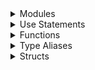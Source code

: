 <details>
    <summary>Modules</summary>

# What is module in Rust and how do you define one?

* **Organizational Units:** Modules logically group related code (functions, structs, enums, traits, constants, and even other modules) enhancing readability, maintainability, and reusability.
* **Namespaces:** Modules prevent naming conflicts, allowing the use of identical identifiers in different parts of your project.
* **Privacy Control:** Items within a module are private by default. The `pub` keyword designates items (or parts of items) as publicly accessible.
* **Hierarchical Structures:** Modules can nest arbitrarily, enabling the creation of complex project structures.

**Defining Modules: Syntax**

```rust
mod module_name {
    // Optional inner attributes (e.g., #[cfg(test)], #[doc = "Description"])
    // Module items:
    pub fn my_function() { ... } 
    pub struct MyStruct { ... } 
    mod nested_module { ... } 
    // ... other items
}
```

**Key Points:**

* **`mod` keyword:** Declares a module.
* **Visibility:** Items are private unless marked with `pub`.
* **File/Directory Mapping:**  Module content resides in `module_name.rs` or a directory named `module_name/` with a `mod.rs` file.
* **`unsafe` (optional):**  Use before `mod` for modules containing `unsafe` blocks. 

**Example:**

```rust
mod restaurant { 
    pub struct Order { ... }
    fn take_order() { ... }

    mod kitchen { 
        fn prepare_food() { ... } 
    }
}
```

# How do modules interact with types in Rust?

* **Shared Namespace:** Modules and types reside in the same namespace. This means:
    * **Uniqueness:** You cannot define a type (struct, enum, trait)  and a module with the same name within the same scope.
    * **Organization:** Modules can contain type definitions, organizing related types together and providing a namespace.
* **Visibility Control:** The `pub` keyword controls whether types defined within a module are accessible from outside:
    * **Private by default:**  Types within a module are private unless explicitly marked with `pub`.
    * **Public types:** Types marked with `pub` can be used elsewhere in your crate or by external crates if your module is also `pub`.
* **Type Paths:**  To reference types across modules, use a path-like syntax:
    ```rust
    use my_module::my_struct::MyType; 
    ```

**Example:**

```rust
mod inventory {
    pub struct Item {
        name: String,
        quantity: u32,
    }
}

fn main() {
    let item = inventory::Item {
        name: "Widget".to_string(),
        quantity: 5,
    };
}
```


# Can you use the `unsafe` keyword before the `mod` keyword in Rust?

* **Technically yes, but practically no:** While the syntax `unsafe mod ...` is allowed, Rust's compiler will reject it as semantically invalid.
* **Purpose:** This unusual allowance exists mainly for macros. Macros can process code before the compiler's usual checks, potentially using the `unsafe mod` syntax for transformations.
* **Normal usage:** In regular Rust code, you would never directly write `unsafe mod`. Instead, you use `unsafe` blocks **within** modules or `unsafe` implementations of traits (`unsafe impl`).

Absolutely! Here's the revised version incorporating your notes:

# How does Rust locate module files?

Rust uses a predictable convention to map module structure to the file system:

* **File-based modules:**
    * The module name directly corresponds to the filename (minus the `.rs`extension).
    * **Example:** the module `crate::util::config` would reside in the file `util/config.rs`.

* **Directory-based modules:**
    * A directory named after the module contains a file named `mod.rs`.
    * **Example:** the module `crate::util` could have its contents in `util/mod.rs`.

* **Key points:**
    * You cannot mix file-based and directory-based modules for the same module name.
    * Rust favors file-based modules for a cleaner structure, especially since Rust 2018 edition.

**Additional Notes:**

* The `crate::` portion indicates the module starts at your project's root. 
* Nested modules reflect their hierarchy in the directory structure. For example, `crate::util::config` would be within the `util` directory. 


Here's a more comprehensive version of the flashcard, explaining the `path` attribute's purpose and adding helpful context:

# Why use the `path` attribute on Rust modules?

* **Overriding default loading:**  The `path` attribute lets you specify an alternative file path for a module's content, deviating from Rust's standard file/directory mapping.
* **Common use cases:**
    * **Legacy code:** Integrating code with structures not matching Rust's conventions.
    * **Generated code:**  Accommodating files produced by build tools or code generators.
    * **Refactoring:**  Temporarily handling module location changes during code reorganization. 
* **Example:**
   ```rust
   #[path = "../other_location/my_module.rs"]
   mod my_module;
   ```

**Important Notes:**

* **Generally discouraged:**  Prefer adhering to Rust's module file conventions for maintainability and to avoid surprises.
* **Potential for breakages:**  Changes to file locations can make code using the `path` attribute brittle.

# How does the `path` attribute behave within inline modules in Rust?

The `path` attribute's behavior for inline modules depends on the type of the file where it's used:

* **Within `mod.rs` files:**
    * Paths are interpreted relative to the directory containing the `mod.rs` file.

* **Within non-`mod.rs` files (regular Rust files):**
   * Paths are interpreted relative to a directory named after the containing file. This means that if you use `path` in `my_module.rs`, Rust would look for the file within a `my_module` directory next to `my_module.rs`.

**Example:**

```rust
// Inside src/data.rs
#[path = "item.rs"] // Look for 'item.rs' next to 'data.rs'
mod item;       

// Inside src/data/mod.rs
#[path = "../models/order.rs"] // Look for 'order.rs' one directory above 
mod models;  
```

**Note:** Inline modules are generally discouraged in modern Rust due to potential ambiguity, as module boundaries become less clear. 


Absolutely! Here's a refined version of your flashcard, incorporating additional clarity and key points:

# How do Rust modules control code organization and visibility?

* **Organization:**
    * Modules group related code (functions, structs, enums, etc.) into logical, reusable units.
    * Modules create namespaces, preventing naming conflicts between different code sections.

* **Visibility (Encapsulation):**
    * Items within a module are private by default, promoting encapsulation.
    * Use the `pub` keyword to control which items are accessible outside the module:
        * `pub fn ...` - Public function
        * `pub struct ...` - Public struct (its fields remain private unless also marked `pub`)
        * `pub mod ...` - Public module (its contents follow the same visibility rules)

**Example:**

```rust
mod authentication { 
    pub fn login(username: &str, password: &str) -> bool { 
        // ...
    }

    // Private helper function 
    fn hash_password(password: &str) -> String { 
        // ...
    }
}

// In another file:
use authentication::login; 

fn main() {
    login("my_username", "my_password"); 
    // authentication::hash_password(); // Error: Not accessible
} 
```

</details>

<details>
    <summary>Use Statements</summary>

# What is the primary role of the `use` keyword in Rust?

* **Simplifying References:** The `use` keyword streamlines how you refer to items (structs, enums, functions, etc.) from external modules, reducing the need for lengthy paths. 
* **Managing Namespaces:** `use` helps organize your code and prevent naming collisions when working with multiple modules. 

# Explain the basic syntax variations for `use` declarations.

* **Aliasing:**
  ```rust
  use std::io::Read as FileRead;
  ```
* **Importing into Scope:**
  ```rust
  use std::collections::HashMap; // Now use HashMap directly 
  ```
* **Nested Imports:**
  ```rust
  use std::collections::{HashMap, BTreeSet};
  ```
* **Glob imports (Use cautiously):**
  ```rust
  use std::io::*; // Imports all public items from std::io
  ```

# How does the `pub` keyword interact with `use` declarations?

* **Private by Default:** Similar to items, `use` declarations are private to their enclosing module unless marked with `pub`.
* **Re-exporting:** A `pub use` declaration makes an item publicly accessible through the current module, enabling the redirection of names. This can be useful for module organization and creating clear APIs. 

# Provide some illustrative examples of more complex `use` declaration patterns. 

```rust
use std::path::{self, Path, PathBuf}; 

mod foo {
    pub use self::example::iter; // Re-export from nested module
    pub use super::bar::foobar;  // Access item from parent module
}
```

# What's the purpose of underscore imports in Rust ( `use path as _;` )?

* **Trait Imports without Name Binding:**  Import a trait to use its methods without bringing the trait name itself into scope. This avoids potential naming conflicts.
* **Linking External Crates:** Link a crate without introducing its name into the current namespace (e.g., for macro usage).

**Additional Notes**

* Remember that glob imports (`use std::io::*`) can sometimes hinder code readability.  Be mindful of their usage in larger projects.

</details>

<details>
    <summary>Functions</summary>

# Describe the fundamental structure of a Rust function.

* **Keyword:** Functions are defined using the `fn` keyword.
* **Name:** Choose a descriptive name using snake_case (e.g., `calculate_area`).
* **Parameters (Optional):** Enclosed in `()`, define data the function accepts. Separate parameters with commas.
* **Return Type (Optional):** Indicated with `-> Type`. If omitted, the function returns the unit type `()`.
* **Body:** Enclosed in  `{}`, contains the code the function executes.

**Example:**
```rust
fn calculate_area(width: u32, height: u32) -> u32 { 
    width * height 
}
```

# Elaborate on how to define parameters in Rust functions.

* **Within parentheses:** Parameters are listed within `()` after the function name.
* **Patterns:** Function parameters act as irrefutable patterns, allowing destructuring.
* **Types:** Each parameter must have a type annotation (e.g., `x: i32`).
* **`self` Parameter:**  Defines the function as a method: 
    * `&self` (immutable borrow), `&mut self` (mutable borrow), or `self` (takes ownership).
* **Variadic Parameters:**  `...` denotes a variadic function for multiple arguments of the same type (must be the last parameter).

**Example:**
```rust
fn process_data(data: (i32, f32), config: &Config) { ... } 
fn is_active(&self) -> bool { ... }         
fn log(level: LogLevel, args: ...) { ... } 
```

# Explain generic functions in Rust.

* **Type Flexibility:** Generic functions use type parameters (`<T>`) to work with different data types without rewriting code.
* **Trait Bounds:** Use `where` to restrict type parameters (e.g., `T: Display + Debug`).
* **Type Inference:**  Rust often infers the concrete types when you call generic functions.
* **Performance:** Generic functions have no runtime overhead thanks to monomorphization.

**Example:**
```rust
fn find_largest<T: PartialOrd>(list: &[T]) -> &T { ... } 
```

# What are the purposes of 'extern' and 'const' functions in Rust?

* **`extern` Functions:**
    * Define interfaces for calling code written in other languages (e.g., C). 
    * Specify the ABI to use (e.g., "C", "stdcall" ).

* **`const` Functions:**
    * Callable in constant contexts (e.g., defining array sizes).
    * Usable at compile-time for certain evaluations.
    * Have restrictions (e.g., can't use most of the standard library).

# Describe 'async' functions in Rust.

* **Asynchronous Programming:** `async` lets you write asynchronous code in a more synchronous style.
* **Futures:** An `async` function returns a `Future` representing the eventual result.
* **Non-blocking:** Calling an `async` function starts the task but doesn't block the current thread.
* **`.await`:** Use the `.await` keyword to pause execution until the `Future` resolves.

**Note:** Combining `async` and `unsafe` requires careful attention to ensure soundness. 

</details>

<details>
    <summary>Type Aliases</summary>

# What are type aliases in Rust, and why are they useful?

* **Naming Shortcuts:** Type aliases provide alternative names for existing types. This can significantly enhance code readability and maintainability.

**Key Uses:**

* **Readability:** Replace long, complex type descriptions with meaningful identifiers.
    *  Example: `type AccountNumber = u64;`
* **Abstraction:**  Decouple code from specific type implementations, allowing for future changes without widespread refactoring.
    * Example: `type DatabaseResult = Result<Data, Error>;`   
* **Conciseness:** Make type signatures in function definitions and variable declarations cleaner.

# Describe the syntax for creating a type alias in Rust.

```rust
type AliasName<GenericParams?> = ExistingType;
```

**Explanation:**

* **`type`:**  The keyword that signals a type alias declaration.
* **`AliasName`:**  Provide a descriptive name for the type alias.
* **`<GenericParams?>`:**  Optional for generic type aliases that work with various concrete types.
* **`ExistingType`:** The type you want to assign an alternative name to.

**Examples:**

```rust
type Millimeters = u32;        // Simple alias
type ResultVec<T> = Vec<Result<T, Error>>; // Generic alias
```

# What are the important things to remember when using type aliases?

* **Semantic Equivalence:** A type alias is just a different name for the same underlying type; it does not create a new, distinct type.
* **Constructor Restrictions:** You cannot directly use a type alias to call the constructor of its underlying type.

    * Example:  
       ```rust
       struct Point(i32, i32); 
       type Coordinate = Point; 

       // Valid:
       let point = Point(5, 10);   

       // Invalid: 
       let coordinate = Coordinate(5, 10); 
       ```

* **`where` Clauses:** For clarity and consistency, prefer placing `where` clauses _after_ the equals sign in type alias declarations.

</details>

<details>
    <summary>Structs</summary>

# What are structs in Rust?

* **Custom Data Structures:** Structs let you define new data types that combine multiple values of different types into a single, organized unit.

* **Real-World Modeling:** Use structs to represent concepts in your program's domain (e.g., `Customer`, `SensorReading`, `GameState`).

* **Code Readability:** Structs improve code clarity by associating descriptive names with the data they hold. 

# Describe the different ways to define structs in Rust.

* **Named-Field Struct:**  
    * Fields have descriptive names.
    * Improves readability and self-documentation.
    * Example:
       ```rust
       struct Point {
           x: i32,
           y: i32, 
       }
       ```
* **Tuple Struct:** 
    * Fields are unnamed, accessed by their index (position).
    * Useful for compact data representation or when field names aren't crucial.
    * Example:
        ```rust
        struct Color(u8, u8, u8); // RGB color
        ```
* **Unit-like Struct:**
    * No fields.
    * Often used as markers for traits or to create newtype patterns.
    * Example:
        ```rust
        struct FileOpenEvent; 
        ```

# How do you define a named-field struct in Rust?

```rust
struct StructName {
    field1: Type1,
    field2: Type2,
    // ... additional fields
}
```

* **`struct`:** Keyword for defining structs.
* **`StructName`:**  Choose a descriptive name (e.g., `Product`, `Rectangle`).
* **`field_name: Type`:**  Each field requires a name and type declaration.

# Demonstrate how to create and work with struct instances.

**Instantiation:**
```rust
let book = Book {
    title: "The Lord of the Rings".to_string(), 
    author: "J.R.R. Tolkien".to_string(),
    pages: 1200,
};
```

**Accessing Fields:**
```rust
println!("Author: {}", book.author); 
```

</details>

